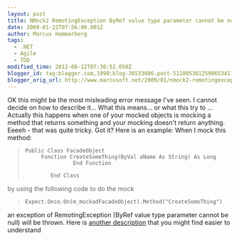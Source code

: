 ```yaml
---
layout: post
title: NMock2 RemotingException ByRef value type parameter cannot be null
date: 2009-01-22T07:56:00.001Z
author: Marcus Hammarberg
tags:
  - .NET
  - Agile
  - TDD
modified_time: 2012-08-12T07:30:52.050Z
blogger_id: tag:blogger.com,1999:blog-36533086.post-5118053612590653411
blogger_orig_url: http://www.marcusoft.net/2009/01/nmock2-remotingexception-byref-value.html
---
```


OK this might be the most misleading error message I've seen. I
cannot decide on how to describe it... What this means... or what this
try to ...
Actually this happens when one of your mocked objects is mocking a
method that returns something and your mocking doesn't return anything.
Eeeeh - that was quite tricky. Got it?
Here is an example:
When I mock this method:

>     Public Class FacadeObject 
>          Function CreateSomeThing(ByVal aName As String) As Long
>                    End Function
>
>             End Class

<span style="color: #666666;">by using the following code to do the
mock 

>     Expect.Once.On(m_mockadFacadeObject).Method("CreateSomeThing")

an exception of RemotingException (ByRef value type parameter cannot be
null) will be thrown.
Here is <a
href="http://rhysc.blogspot.com/2008/04/nmock2-remotingexception.html"
target="_blank">another description</a> that you might find easier to
understand
